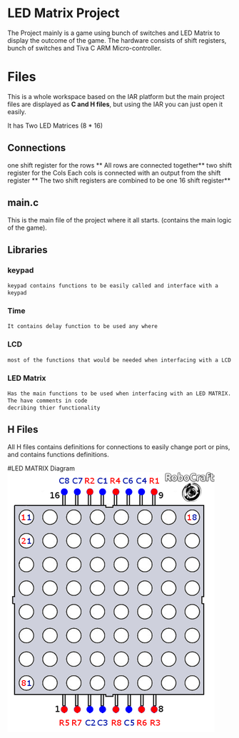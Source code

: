 # LED  Matrix Project

The Project mainly is a game using bunch of switches and LED Matrix to display the outcome of the game. The hardware consists of shift registers, bunch of switches  and Tiva C ARM Micro-controller. 


# Files

This is a whole workspace based on the IAR platform but the main project files are displayed as **C and H files**, but using the IAR you can just open it easily.

It has Two LED Matrices (8 * 16) 
## Connections
one shift register for the rows ** All rows are connected together**
two shift register for the Cols Each cols is connected with an output from the shift register ** The two shift registers are combined to be one 16 shift register**

## main.c

This is the main file of the project where it all starts. (contains the main logic of the game).

## Libraries
### keypad 
	keypad contains functions to be easily called and interface with a keypad
### Time 
	It contains delay function to be used any where
###	LCD 
	most of the functions that would be needed when interfacing with a LCD
### LED Matrix 
	Has the main functions to be used when interfacing with an LED MATRIX. The have comments in code 	
	decribing thier functionality


## H Files
All H files contains definitions for connections to easily change port or pins, and contains functions definitions.

#LED MATRIX Diagram 
![led matrix 8*8](led-matrix-8x8.png)
